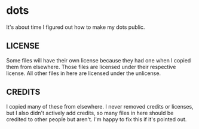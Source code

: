 # dots
It's about time I figured out how to make my dots public.

## LICENSE
Some files will have their own license because they had one when I copied them from elsewhere. Those files are licensed under their respective license.  All other files in here are licensed under the unlicense.  

## CREDITS
I copied many of these from elsewhere. I never removed credits or licenses, but I also didn't actively add credits, so many files in here should be credited to other people but aren't. I'm happy to fix this if it's pointed out.
